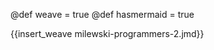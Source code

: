 @def weave = true
@def hasmermaid = true

{{insert_weave milewski-programmers-2.jmd}}
<!--{{insert_pandoc tmp.md zettel_work.bib}}-->
